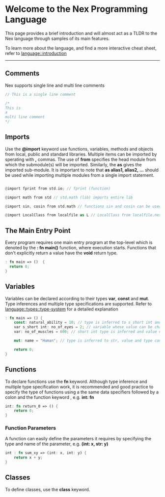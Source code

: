 # Welcome to the Nex Programming Language

This page provides a brief introduction and will almost act as a TLDR to the Nex language through samples of its main features.

To learn more about the language, and find a more interactive cheat sheet, refer to [language::introduction](language/introduction)

---

## Comments
Nex supports single line and multi line comments
```rust
// This is a single line comment

/*
This is
a
multi line comment
*/
```


## Imports
Use the **@import** keyword use functions, variables, methods and objects from local, public and standard libraries. Multiple items can be imported by sperating with **,** commas.  The use of **from** specifies the head module from which the submodule(s) will be imported. Similarly, the **as** gives the imported sub-module. It is important to note that **as alias1, alias2, ...** should be used while importing multiple modules from a single import statement.

```rust

@import fprint from std.io; // fprint (function)

@import math from std // std.math (lib) imports entire lib

@import sin, cosin from std.math // functions sin and cosin can be used without refrencing the std.math library

@import LocalClass from localfile as L // LocalClass from localfile.nex is imported as L

```



## The Main Entry Point

Every program requires one main entry program at the top-level which is denoted by the **: fn main()** function, where execution starts. Functions that don't explicitly return a value have the **void** return type.

```rust
: fn main => ()  {
  return 0;
}
```

## Variables

Variables can be declared according to their types **var**, **const** and **mut**. Type inferences and multiple type specifications are supported. Refer to [language::types::type-system](/language/types/type-system) for a detailed explanation

```rust
: fn main => () {
    const: natural_ability = 10; // type is inferred to s_short int and neither value not type can be changed
    var s_short int: no_of_eyes = 2; // variable whose value can be changed within the s_short int range
    var: no_of_muscles = 600; // short int type is inferred and value can be changed within the short int range 

    mut: name = "Human"; // type is inferred to str, value and type can be changed

    return 0;
}
```

## Functions

To declare functions use the **fn** keyword. Although type inference and multiple type specification work, it is recommended and good practice to specify the type of functions using a the same data specifiers followed by a colon and the function keyword , e.g. **int: fn**

```rust
int: fn return_0 => () {
	return 0;
}
```


### Function Parameters
A function can easily define the parameters it requires by specifying the type and name of the parameter, e.g. **(int: x, str: y)**

```rust
int : fn sum_xy => (int: x, int: y) {
    return x + y;
}
```

## Classes
To define classes, use the **class** keyword.
